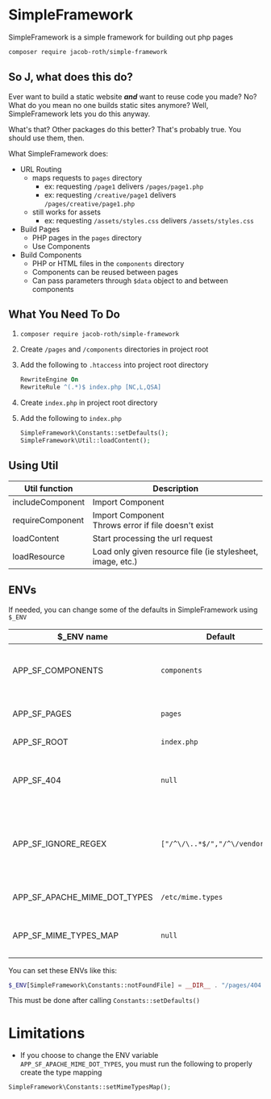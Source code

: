 # SimpleFramework

SimpleFramework is a simple framework for building out php pages

```bash
composer require jacob-roth/simple-framework
```

## So J, what does this do?

Ever want to build a static website **_and_** want to reuse code you made? No? What do you mean no one builds static sites anymore? Well, SimpleFramework lets you do this anyway.

What's that? Other packages do this better? That's probably true. You should use them, then.

What SimpleFramework does:

- URL Routing
  - maps requests to `pages` directory
    - ex: requesting `/page1` delivers `/pages/page1.php`
    - ex: requesting `/creative/page1` delivers `/pages/creative/page1.php`
  - still works for assets
    - ex: requesting `/assets/styles.css` delivers `/assets/styles.css`
- Build Pages
  - PHP pages in the `pages` directory
  - Use Components
- Build Components
  - PHP or HTML files in the `components` directory
  - Components can be reused between pages
  - Can pass parameters through `$data` object to and between components

## What You Need To Do

1. `composer require jacob-roth/simple-framework`

2. Create `/pages` and `/components` directories in project root

3. Add the following to `.htaccess` into project root directory

   ```apache
   RewriteEngine On
   RewriteRule ^(.*)$ index.php [NC,L,QSA]
   ```

4. Create `index.php` in project root directory

5. Add the following to `index.php`

   ```php
   SimpleFramework\Constants::setDefaults();
   SimpleFramework\Util::loadContent();
   ```

## Using Util

| Util function    | Description                                                |
| ---------------- | ---------------------------------------------------------- |
| includeComponent | Import Component                                           |
| requireComponent | Import Component<br/>Throws error if file doesn't exist    |
| loadContent      | Start processing the url request                           |
| loadResource     | Load only given resource file (ie stylesheet, image, etc.) |

## ENVs

If needed, you can change some of the defaults in SimpleFramework using `$_ENV`

| $\_ENV name                  | Default                         | Description                                                                    |
| ---------------------------- | ------------------------------- | ------------------------------------------------------------------------------ |
| APP_SF_COMPONENTS            | `components`                    | Directory where component files are located                                    |
| APP_SF_PAGES                 | `pages`                         | Directory where pages are located                                              |
| APP_SF_ROOT                  | `index.php`                     | Root PHP page name                                                             |
| APP_SF_404                   | `null`                          | The page delivered when url doesn't map to file                                |
| APP_SF_IGNORE_REGEX          | `["/^\/\..*$/","/^\/vendor$/"]` | If any requests match any of the regular expressions, automatically return 404 |
| APP_SF_APACHE_MIME_DOT_TYPES | `/etc/mime.types`               | The file path for apache mime types                                            |
| APP_SF_MIME_TYPES_MAP        | `null`                          | Map of file extensions to content types                                        |

You can set these ENVs like this:

```php
$_ENV[SimpleFramework\Constants::notFoundFile] = __DIR__ . "/pages/404.php";
```

This must be done after calling `Constants::setDefaults()`

# Limitations

- If you choose to change the ENV variable `APP_SF_APACHE_MIME_DOT_TYPES`, you must run the following to properly create the type mapping

```php
SimpleFramework\Constants::setMimeTypesMap();
```
